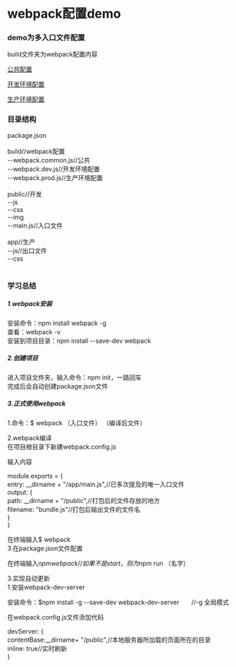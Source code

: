 
<h1>webpack配置demo</h1>
<h3>demo为多入口文件配置</h3>
<p>build文件夹为webpack配置内容</p>
<p><a href="build/webpack.common.js">公共配置</a></p>
<p><a href="build/webpack.dev.js">开发环境配置</a></p>
<p><a href="build/webpack.prod.js">生产环境配置</a></p>
<h3>目录结构</h3>
<div>
package.json<br>
  <br>
build//webpack配置<br>
--webpack.common.js//公共<br>
--webpack.dev.js//开发环境配置<br>
--webpack.prod.js//生产环境配置<br>
  <br>
public//开发<br>
--js<br>
--css<br>
--img<br>
--main.js//入口文件<br>
  <br>
app//生产<br>
--js//出口文件<br>
--css<br>
<div>
  <h3>学习总结</h3>
  <h5>1.webpack安装</h5>
安装命令：npm install webpack -g<br>
查看：webpack -v<br>
安装到项目目录：npm install --save-dev webpack<br>

<h5>2.创建项目</h5>
进入项目文件夹，输入命令：npm init，一路回车<br>
完成后会自动创建package.json文件<br>

<h5>3.正式使用webpack</h5>
 1.命令：$ webpack （入口文件） （编译后文件）<br>

 2.webpack编译<br>
在项目根目录下新建webpack.config.js<br>

输入内容<br>

module.exports = {<br>
  entry:  __dirname + "/app/main.js",//已多次提及的唯一入口文件<br>
  output: {<br>
    path: __dirname + "/public",//打包后的文件存放的地方<br>
    filename: "bundle.js"//打包后输出文件的文件名<br>
  }<br>
}<br>

在终端输入$ webpack<br>
 3.在package.json文件配置<br>



在终端输入$npm webpack //如果不是start，则为$npm run （名字）<br>

3.实现自动更新<br>
1.安装webpack-dev-server<br>

安装命令：$npm install -g --save-dev webpack-dev-server　　//-g 全局模式<br>

在webpack.config.js文件添加代码<br>

devServer: {<br>
contentBase:__dirname+ "/public",//本地服务器所加载的页面所在的目录<br>
inline: true//实时刷新<br>
}<br>
